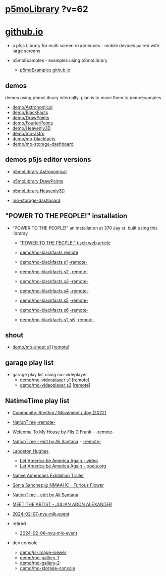 # [p5moLibrary](https://github.com/molab-itp/p5moLibrary) ?v=62

# [github.io](https://molab-itp.github.io/p5moLibrary/src?v=62)

- a p5js Library for multi screen experiences - mobile devices paired with large screens

- p5moExamples - examples using p5moLibrary

  - [ p5moExamples github.io ](https://molab-itp.github.io/p5moExamples)

## demos

demos using p5moLibrary internally. plan is to move them to p5moExamples

- [demo/Astronomical](demo/Astronomical?v=62)
- [demo/BlackFacts](demo/BlackFacts?v=62)
- [demo/DrawPoints](demo/DrawPoints?v=62)
- [demo/FourierPoints](demo/FourierPoints?v=62)
- [demo/Heavenly3D](demo/Heavenly3D?v=62)
- [demo/mo-astro](demo/mo-astro?v=62)
- [demo/mo-blackfacts](demo/mo-blackfacts?v=62)
- [demo/mo-storage-dashboard](demo/mo-storage-dashboard?v=62)

## demos p5js editor versions

- [p5moLibrary Astronomical](https://editor.p5js.org/jht9629-nyu/sketches/iIIAb8KIDr)

- [p5moLibrary DrawPoints](https://editor.p5js.org/jht9629-nyu/sketches/TQyVoswjQ)

- [p5moLibrary Heavenly3D](https://editor.p5js.org/jht9629-nyu/sketches/6VM5IMP4m)

- [mo-storage-dashboard](https://editor.p5js.org/jht9629-nyu/sketches/Osz28nOS9)

## "POWER TO THE PEOPLE!" installation

- "POWER TO THE PEOPLE!" an installation at 370 Jay st. built using this libraray

  - ["POWER TO THE PEOPLE!" tisch web article](https://tisch.nyu.edu/itp/news/spring-2024/community-facing-interactive-installations-on-the-ground-floor-o)

  - [demo/mo-blackfacts remote](demo/mo-blackfacts?v=62)
  - [demo/mo-blackfacts s1](demo/mo-blackfacts?v=62&group=s1&qrcode=mo-blackfacts-qrcode-1.png) [-remote-](demo/mo-blackfacts?v=62&group=s1)
  - [demo/mo-blackfacts s2](demo/mo-blackfacts?v=62&group=s2&qrcode=mo-blackfacts-qrcode-2.png) [-remote-](demo/mo-blackfacts?v=62&group=s2)
  - [demo/mo-blackfacts s3](demo/mo-blackfacts?v=62&group=s3&qrcode=mo-blackfacts-qrcode-3.png) [-remote-](demo/mo-blackfacts?v=62&group=s3)
  - [demo/mo-blackfacts s4](demo/mo-blackfacts?v=62&group=s4&qrcode=mo-blackfacts-qrcode-4.png) [-remote-](demo/mo-blackfacts?v=62&group=s4)
  - [demo/mo-blackfacts s5](demo/mo-blackfacts?v=62&group=s5&qrcode=mo-blackfacts-qrcode-5.png) [-remote-](demo/mo-blackfacts?v=62&group=s5)
  - [demo/mo-blackfacts s6](demo/mo-blackfacts?v=62&group=s6&qrcode=mo-blackfacts-qrcode-6.png) [-remote-](demo/mo-blackfacts?v=62&group=s6)
  - [demo/mo-blackfacts s1-s6](demo/mo-blackfacts?v=62&group=s1,s2,s3,s4,s5,s6&qrcode=mo-blackfacts-qrcode-1-6.png) [-remote-](demo/mo-blackfacts?v=62&group=s1,s2,s3,s4,s5,s6)

## shout

- [demo/mo-shout s1](demo/mo-shout?v=62&group=s1&qrcode=mo-shout-qrcode-1.png) [[remote](qrcode/mo-shout.html?v=62&group=s1)]
<!-- https://molab-itp.github.io/p5moLibrary/src/qrcode/mo-shout.html?group=s1 -->

## garage play list

- garage play list using mo-videplayer
  - [demo/mo-videoplayer s1](demo/mo-videoplayer?v=62&group=s1&qrcode=mo-videoplayer-qrcode-1.png)
    [[remote](qrcode/mo-videoplayer.html?v=62&group=s1)]
  - [demo/mo-videoplayer s2](demo/mo-videoplayer?v=62&group=s2&qrcode=mo-videoplayer-qrcode-2.png)
    [[remote](qrcode/mo-videoplayer.html?v=62&group=s2)]

## NatimeTime play list

- [Community: Rhythm / Movement / Joy (2022)](demo/mo-videoplayer/index.html?playlist=8HfVf69nUX0)

- [NationTime](demo/mo-videoplayer/index.html?qrcode=NationTime.png) [-remote-](demo/mo-videoplayer/index.html)

- [Welcome To My House by Fils D Frank](demo/mo-videoplayer/?playlist=kinLtCLHYvo&title=Welcome%20To%20My%20House%20by%20Fils%20D%20Frank&qrcode=NationTime.png) - [-remote-](demo/mo-videoplayer/?playlist=kinLtCLHYvo&title=Welcome%20To%20My%20House%20by%20Fils%20D%20Frank)

- [NationTime - edit by Ali Santana](demo/mo-videoplayer/?playlist=-UtKxghWlvY&title=NationTime%20-%20ELUCID%20-%20BETAMAX&qrcode=NationTime.png) - [-remote-](demo/mo-videoplayer/?playlist=-UtKxghWlvY&title=NationTime%20-%20ELUCID%20-%20BETAMAX)

- [Langston Hughes ](demo/BlackFacts?playlist=XzI3huqpCi4)

  - [Let America be America Again - video](demo/mo-blackfacts?playlist=CFNM8GB_Yp0&title=%E2%98%85)
  - [Let America be America Again - poets.org](https://poets.org/poem/let-america-be-america-again)

- [Native Americans Exhibition Trailer](demo/BlackFacts?playlist=hpjNGTYvpxw)

- [Sonia Sanchez @ NMAAHC - Furious Flower](demo/mo-blackfacts?playlist=FNLp8e-cfgk&title=Sonia%20Sanchez)

- [NationTime - edit by Ali Santana](demo/mo-videoplayer?playlist=-UtKxghWlvY&title=NationTime%20-%20ELUCID%20-%20BETAMAX&qrcode=NationTime.png)

- [MEET THE ARTIST - JULIAN ADON ALEXANDER](demo/mo-blackfacts?playlist=wk0La_2igws&title=MEET%20THE%20ARTIST%20-%20JULIAN%20ADON%20ALEXANDE%20-%20What%20it%20is&qrcode=JULIAN.png)

- [2024-02-07-nyu-mlk-event](demo/mo-blackfacts?playlist=lG758MniLYg&qrcode=annoucement-01.png&title=2024-02-07-nyu-mlk-event)

- retired

  - [2024-02-06-nyu-mlk-event](demo/mo-blackfacts?playlist=zbRz5xTaLYI&qrcode=annoucement-01.png&title=2024-02-06-nyu-mlk-event)
  <!-- - [Weapons of White Destruction - TJ](demo/mo-blackfacts?playlist=ob8YQPGJiHY&title=Weapons%20of%20White%20Destruction%20-%20TJ&&qrcode=TJ.png) -->

- dev console

  - [demo/js-image-viewer](demo/js-image-viewer?v=62)
  - [demo/mo-gallery-1](demo/mo-gallery-1?v=62)
  - [demo/mo-gallery-2](demo/mo-gallery-2?v=62)
  - [demo/mo-storage-console](demo/mo-storage-console?v=62)

<!--

- retired
  - [demo/mo-astro-host-0](demo/mo-astro-host-0?v=62)
  - [demo/mo-astro-host-1](demo/mo-astro-host-1?v=62)
  - [demo/mo-astro-remote-0](demo/mo-astro-remote-0?v=62)
  - [demo/mo-astro-remote-1](demo/mo-astro-remote-1?v=62)

  - [demo/mo-blackfacts-host](demo/mo-blackfacts-host?v=62)
  - [demo/mo-blackfacts-remote](demo/mo-blackfacts-remote?v=62)

# https://www.youtube.com/watch?v=hpjNGTYvpxw
# The Land Carries Our Ancestors: Contemporary Art by Native Americans Exhibition Trailer

 -->
